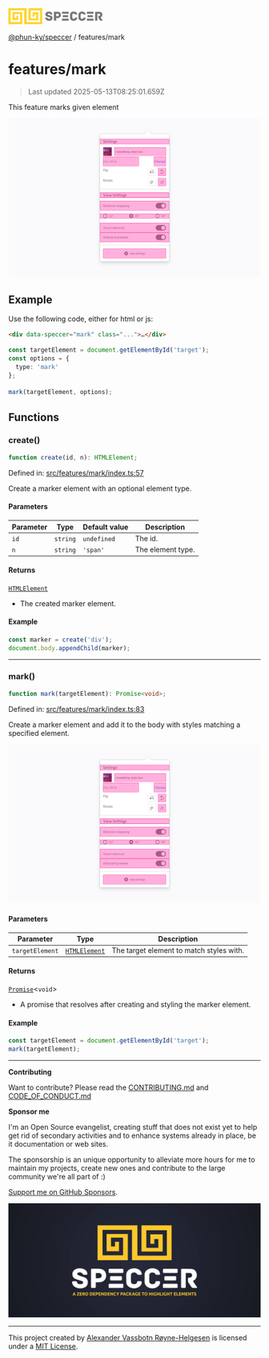 <div><img alt="SPECCER logo" src="https://raw.githubusercontent.com/phun-ky/speccer/main/public/logo-speccer-horizontal-colored-package.svg?raw=true" style="max-height:32px;"/></div>

[@phun-ky/speccer](../README.md) / features/mark

# features/mark

> Last updated 2025-05-13T08:25:01.659Z

This feature marks given element

![pin](https://github.com/phun-ky/speccer/blob/main/public/speccer-pin-mark-light.png?raw=true)

## Example

Use the following code, either for html or js:

```html
<div data-speccer="mark" class="...">…</div>
```

```ts
const targetElement = document.getElementById('target');
const options = {
  type: 'mark'
};

mark(targetElement, options);
```

## Functions

### create()

```ts
function create(id, n): HTMLElement;
```

Defined in:
[src/features/mark/index.ts:57](https://github.com/phun-ky/speccer/blob/main/src/features/mark/index.ts#L57)

Create a marker element with an optional element type.

#### Parameters

| Parameter | Type     | Default value | Description       |
| --------- | -------- | ------------- | ----------------- |
| `id`      | `string` | `undefined`   | The id.           |
| `n`       | `string` | `'span'`      | The element type. |

#### Returns

[`HTMLElement`](https://developer.mozilla.org/docs/Web/API/HTMLElement)

- The created marker element.

#### Example

```typescript
const marker = create('div');
document.body.appendChild(marker);
```

---

### mark()

```ts
function mark(targetElement): Promise<void>;
```

Defined in:
[src/features/mark/index.ts:83](https://github.com/phun-ky/speccer/blob/main/src/features/mark/index.ts#L83)

Create a marker element and add it to the body with styles matching a specified
element.

![mark](https://github.com/phun-ky/speccer/blob/main/public/speccer-pin-mark-light.png?raw=true)

#### Parameters

| Parameter       | Type                                                                    | Description                              |
| --------------- | ----------------------------------------------------------------------- | ---------------------------------------- |
| `targetElement` | [`HTMLElement`](https://developer.mozilla.org/docs/Web/API/HTMLElement) | The target element to match styles with. |

#### Returns

[`Promise`](https://developer.mozilla.org/docs/Web/JavaScript/Reference/Global_Objects/Promise)<`void`>

- A promise that resolves after creating and styling the marker element.

#### Example

```typescript
const targetElement = document.getElementById('target');
mark(targetElement);
```

---

**Contributing**

Want to contribute? Please read the
[CONTRIBUTING.md](https://github.com/phun-ky/speccer/blob/main/CONTRIBUTING.md)
and
[CODE_OF_CONDUCT.md](https://github.com/phun-ky/speccer/blob/main/CODE_OF_CONDUCT.md)

**Sponsor me**

I'm an Open Source evangelist, creating stuff that does not exist yet to help
get rid of secondary activities and to enhance systems already in place, be it
documentation or web sites.

The sponsorship is an unique opportunity to alleviate more hours for me to
maintain my projects, create new ones and contribute to the large community
we're all part of :)

[Support me on GitHub Sponsors](https://github.com/sponsors/phun-ky).

![Speccer banner, with logo and slogan: A zero dependency package to annotate or highlight elements](https://github.com/phun-ky/speccer/blob/main/public/speccer-banner.png?raw=true)

---

This project created by [Alexander Vassbotn Røyne-Helgesen](http://phun-ky.net)
is licensed under a [MIT License](https://choosealicense.com/licenses/mit/).

